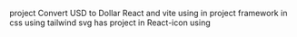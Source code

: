project Convert USD to Dollar
React and vite using in project
framework in css using tailwind
svg has project in React-icon using
